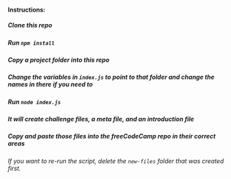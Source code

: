 #### Instructions:

##### Clone this repo  
##### Run `npm install`  
##### Copy a project folder into this repo  
##### Change the variables in `index.js` to point to that folder and change the names in there if you need to  
##### Run `node index.js`  
##### It will create challenge files, a meta file, and an introduction file  
##### Copy and paste those files into the freeCodeCamp repo in their correct areas  


###### If you want to re-run the script, delete the `new-files` folder that was created first.  

